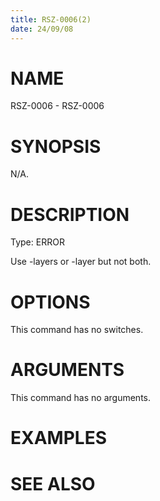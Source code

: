 ```yaml
---
title: RSZ-0006(2)
date: 24/09/08
---
```


# NAME

RSZ-0006 - RSZ-0006

# SYNOPSIS

N/A.

# DESCRIPTION

Type: ERROR

Use -layers or -layer but not both.

# OPTIONS

This command has no switches.

# ARGUMENTS

This command has no arguments.

# EXAMPLES

# SEE ALSO
